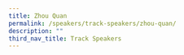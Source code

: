 ```yaml
---
title: Zhou Quan
permalink: /speakers/track-speakers/zhou-quan/
description: ""
third_nav_title: Track Speakers
---
```


